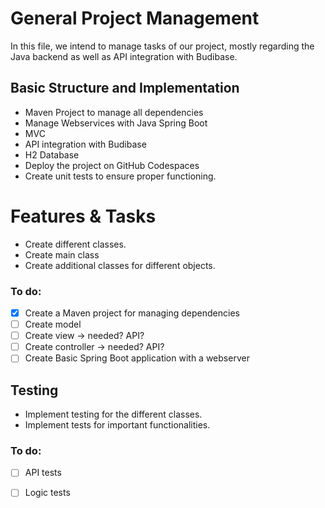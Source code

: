 # General Project Management

In this file, we intend to manage tasks of our project, mostly regarding the Java backend as well as API integration with Budibase.


## Basic Structure and Implementation

- Maven Project to manage all dependencies
- Manage Webservices with Java Spring Boot
- MVC
- API integration with Budibase
- H2 Database
- Deploy the project on GitHub Codespaces
- Create unit tests to ensure proper functioning.


# Features & Tasks

- Create different classes.
- Create main class
- Create additional classes for different objects.

### To do:
- [x] Create a Maven project for managing dependencies
- [ ] Create model
- [ ] Create view -> needed? API?
- [ ] Create controller -> needed? API?
- [ ] Create Basic Spring Boot application with a webserver

## Testing

- Implement testing for the different classes.
- Implement tests for important functionalities. 

### To do:
- [ ] API tests
- [ ] Logic tests

